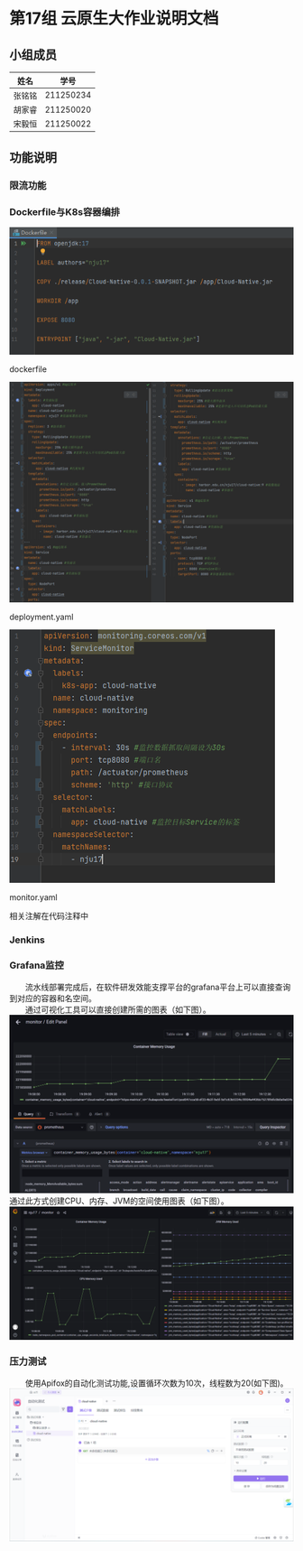 # 第17组 云原生大作业说明文档

## 小组成员

| 姓名   | 学号      |
| ------ | --------- |
| 张铭铭 | 211250234 |
| 胡家睿 | 211250020 |
| 宋毅恒 | 211250022 |

## 功能说明

### 限流功能



### Dockerfile与K8s容器编排
![dockerfile](dockerfile.PNG)

dockerfile


![deployment](deployment.yaml.PNG)

deployment.yaml



![monitor](monitor.yaml.PNG)

monitor.yaml

相关注解在代码注释中

### Jenkins



### Grafana监控
&emsp;&emsp;流水线部署完成后，在软件研发效能支撑平台的grafana平台上可以直接查询到对应的容器和名空间。<br/>
&emsp;&emsp;通过可视化工具可以直接创建所需的图表（如下图）。
![grafana1](grafana1.png)
通过此方式创建CPU、内存、JVM的空间使用图表（如下图）。
![grafana2](grafana2.png)


### 压力测试
&emsp;&emsp;使用Apifox的自动化测试功能,设置循环次数为10次，线程数为20(如下图)。
![Apifox1](Apifox1.png)

